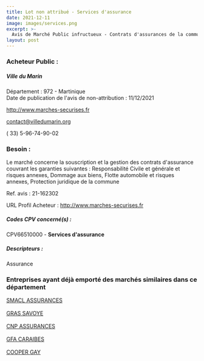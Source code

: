 ```yaml
---
title: Lot non attribué - Services d'assurance
date: 2021-12-11
image: images/services.png
excerpt: >-
  Avis de Marché Public infructueux - Contrats d'assurances de la commune du Marin.
layout: post
---
```


### Acheteur Public :
##### Ville du Marin
Département : 972 - Martinique<br/>
Date de publication de l'avis de non-attribution : 11/12/2021


http://www.marches-securises.fr

contact@villedumarin.org

( 33) 5-96-74-90-02
### Besoin :

Le marché concerne la souscription et la gestion des contrats d'assurance couvrant les garanties suivantes : Responsabilité Civile et générale et risques annexes, Dommage aux biens, Flotte automobile et risques annexes, Protection juridique de la commune

Ref. avis : 21-162302

URL Profil Acheteur : http://www.marches-securises.fr

##### Codes CPV concerné(s) :
CPV66510000 - **Services d'assurance** <br/>

##### Descripteurs :
Assurance <br/>

### Entreprises ayant déjà emporté des marchés similaires dans ce département
<a href="/entreprise-544/siren-301309605">SMACL ASSURANCES</a><br/><br/>
<a href="/entreprise-545/siren-311248637">GRAS SAVOYE</a><br/><br/>
<a href="/entreprise-549/siren-341737062">CNP ASSURANCES</a><br/><br/>
<a href="/entreprise-552/siren-381324912">GFA CARAIBES</a><br/><br/>
<a href="/entreprise-562/siren-449472240">COOPER GAY</a><br/><br/>
